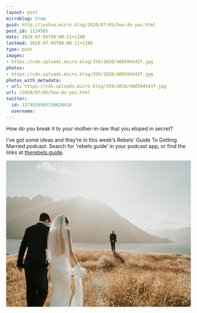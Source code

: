 ```yaml
---
layout: post
microblog: true
guid: http://joshua.micro.blog/2020/07/05/how-do-you.html
post_id: 1134505
date: 2020-07-05T08:00:11+1100
lastmod: 2020-07-05T08:00:11+1100
type: post
images:
- https://cdn.uploads.micro.blog/359/2020/488594543f.jpg
photos:
- https://cdn.uploads.micro.blog/359/2020/488594543f.jpg
photos_with_metadata:
- url: https://cdn.uploads.micro.blog/359/2020/488594543f.jpg
url: /2020/07/05/how-do-you.html
twitter:
  id: 1279520565330620416
  username: 
---
```

How do you break it to your mother-in-law that you eloped in secret?

I’ve got some ideas and they’re in this week’s Rebels’ Guide To Getting Married podcast. Search for ‘rebels guide’ in your podcast app, or find the links at [therebels.guide](https://therebels.guide).

<img src="uploads/2020/488594543f.jpg" width="600" height="400" alt="" />
